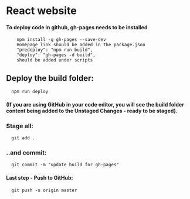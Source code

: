 # React website

#### To deploy code in github, gh-pages needs to be installed

```
    npm install -g gh-pages --save-dev
    Homepage link should be added in the package.json
    "predeploy": "npm run build",
    "deploy": "gh-pages -d build",
    should be added under scripts
```

## Deploy the build folder:

```
  npm run deploy
```

#### (If you are using GitHub in your code editor, you will see the build folder content being added to the Unstaged Changes - ready to be staged).

### Stage all:

```
  git add .
```

### ..and commit:

```
  git commit -m "update build for gh-pages"
```

#### Last step - Push to GitHub:

```
  git push -u origin master
```
